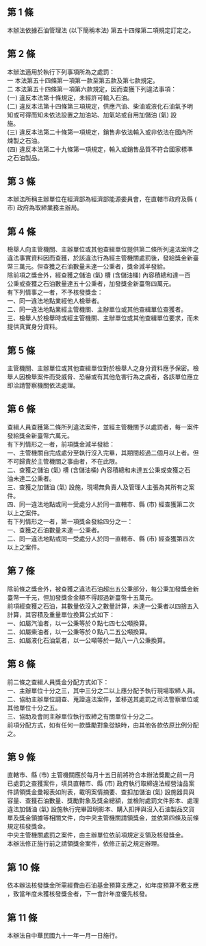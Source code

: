 第 1 條
-------
本辦法依據石油管理法 (以下簡稱本法) 第五十四條第二項規定訂定之。

第 2 條
-------
本辦法適用於執行下列事項所為之處罰：  
一  本法第五十四條第一項第一款至第五款及第七款規定。  
二  本法第五十四條第一項第六款規定，因而查獲下列違法事項：  
 (一) 違反本法第十條規定，未經許可輸入石油。  
 (二) 違反本法第十四條第三項規定，供應汽油、柴油或液化石油氣予明  
      知或可得而知未依法設置之加油站、加氣站或自用加儲油 (氣) 設  
      施。  
 (三) 違反本法第二十條第一項規定，銷售非依法輸入或非依法在國內所  
      煉製之石油。  
 (四) 違反本法第二十九條第一項規定，輸入或銷售品質不符合國家標準  
      之石油製品。

第 3 條
-------
本辦法所稱主辦單位在經濟部為經濟部能源委員會，在直轄市政府及縣 (  
市) 政府為取締業務主辦局。

第 4 條
-------
檢舉人向主管機關、主辦單位或其他查緝單位提供第二條所列違法案件之  
違法事實資料因而查獲，於該違法行為經主管機關處罰後，發給獎金新臺  
幣三萬元。但查獲之石油數量未達一公秉者，獎金減半發給。  
除前項之獎金外，經查獲之儲油 (氣) 槽 (含儲油桶) 內容積總和達一百  
公秉或查獲之石油數量達五十公秉者，加發獎金新臺幣四萬元。  
有下列情事之一者，不予核發獎金：  
一、同一違法地點業經他人檢舉者。  
二、同一違法地點業經主管機關、主辦單位或其他查緝單位查獲者。  
三、檢舉人於檢舉時或經主管機關、主辦單位或其他查緝單位要求，而未  
    提供真實身分資料。

第 5 條
-------
主管機關、主辦單位或其他查緝單位對於檢舉人之身分資料應予保密。檢  
舉人因檢舉案件而受威脅、恐嚇或有其他危害行為之虞者，各該單位應立  
即洽請警察機關依法處理。

第 6 條
-------
查緝人員查獲第二條所列違法案件，並經主管機關予以處罰者，每一案件  
發給獎金新臺幣六萬元。  
有下列情形之一者，前項獎金減半發給：  
一、主管機關自完成處分至執行沒入完畢，其期間超過二個月以上者。但  
    不可歸責於主管機關之事由者，不在此限。  
二、查獲之儲油 (氣) 槽 (含儲油桶) 內容積總和未達五公秉或查獲之石  
    油未達二公秉者。  
三、查獲之加儲油 (氣) 設施，現場無負責人及管理人主張為其所有之案  
    件。  
四、同一違法地點或同一受處分人於同一直轄市、縣 (市) 經查獲第二次  
    以上之案件。  
有下列情形之一者，第一項獎金發給四分之一：  
一、查獲之石油數量未達一公秉者。  
二、同一違法地點或同一受處分人於同一直轄市、縣 (市) 經查獲第四次  
    以上之案件。

第 7 條
-------
除前條之獎金外，被查獲之違法石油超出五公秉部分，每公秉加發獎金新  
臺幣一千元，但加發獎金金額不得超過新臺幣十五萬元。  
前項經查獲之石油，其數量依沒入之數量計算，未達一公秉者以四捨五入  
計算，其容積及重量單位換算公式如下：  
一、如屬汽油者，以一公秉等於０點七四七公噸換算。  
二、如屬柴油者，以一公秉等於０點八二五公噸換算。  
三、如屬液化石油氣者，以一公噸等於一點八一八公秉換算。

第 8 條
-------
前二條之查緝人員獎金分配方式如下：  
一、主辦單位十分之三，其中三分之二以上應分配予執行現場取締人員。  
二、協助主辦單位調查、蒐證違法案件，並移送其處罰之司法警察單位或  
    其他單位十分之五。  
三、協助及會同主辦單位執行取締之有關單位十分之二。  
前項分配方式，如有任何一款獎勵對象從缺時，由其他各款依原比例分配  
之。

第 9 條
-------
直轄市、縣 (市) 主管機關應於每月十五日前將符合本辦法獎勵之前一月  
已處罰之查獲案件，填具直轄市、縣 (市) 政府執行取締違法經營油品案  
件請領獎金彙報表如附表，載明案情摘要、查扣加儲油 (氣) 設施器具與  
容量、查獲石油數量、獎勵對象及獎金總額，並檢附處罰文件影本、處理  
違法加儲油 (氣) 設施執行完畢證明影本、購入扣押與沒入石油製品交貨  
單及獎金領據等相關文件，向中央主管機關請領獎金，並依第四條及前條  
規定核發獎金。  
中央主管機關處罰之案件，由主辦單位依前項規定支領及核發獎金。  
本辦法修正施行前之請領獎金案件，依修正前之規定辦理。

第 10 條
--------
依本辦法核發獎金所需經費由石油基金預算支應之，如年度預算不敷支應  
，致當年度未獲核發獎金者，下一會計年度優先核發。

第 11 條
--------
本辦法自中華民國九十一年一月一日施行。

